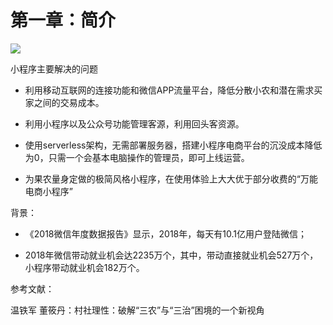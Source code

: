 # 第一章：简介

![](C:\Users\Administrator\Pictures\宣传卡片\杨梅小店PVC卡片222.jpg)

小程序主要解决的问题

- 利用移动互联网的连接功能和微信APP流量平台，降低分散小农和潜在需求买家之间的交易成本。

- 利用小程序以及公众号功能管理客源，利用回头客资源。

- 使用serverless架构，无需部署服务器，搭建小程序电商平台的沉没成本降低为0，只需一个会基本电脑操作的管理员，即可上线运营。

- 为果农量身定做的极简风格小程序，在使用体验上大大优于部分收费的“万能电商小程序”


背景：

- 《2018微信年度数据报告》显示，2018年，每天有10.1亿用户登陆微信；

- 2018年微信带动就业机会达2235万个，其中，带动直接就业机会527万个，小程序带动就业机会182万个。

参考文献：

温铁军 董筱丹：村社理性：破解“三农”与“三治”困境的一个新视角